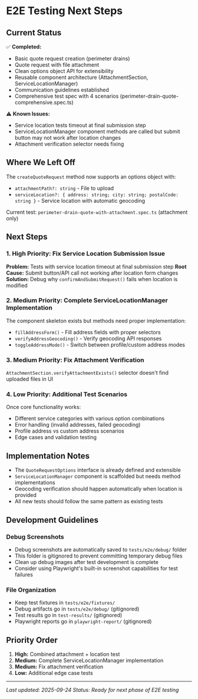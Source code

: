 # E2E Testing Next Steps

## Current Status

✅ **Completed:**
- Basic quote request creation (perimeter drains)
- Quote request with file attachment
- Clean options object API for extensibility
- Reusable component architecture (AttachmentSection, ServiceLocationManager)
- Communication guidelines established
- Comprehensive test spec with 4 scenarios (perimeter-drain-quote-comprehensive.spec.ts)

⚠️ **Known Issues:**
- Service location tests timeout at final submission step
- ServiceLocationManager component methods are called but submit button may not work after location changes
- Attachment verification selector needs fixing

## Where We Left Off

The `createQuoteRequest` method now supports an options object with:
- `attachmentPath?: string` - File to upload
- `serviceLocation?: { address: string; city: string; postalCode: string }` - Service location with automatic geocoding

Current test: `perimeter-drain-quote-with-attachment.spec.ts` (attachment only)

## Next Steps

### 1. **High Priority: Fix Service Location Submission Issue**
**Problem:** Tests with service location timeout at final submission step
**Root Cause:** Submit button/API call not working after location form changes
**Solution:** Debug why `confirmAndSubmitRequest()` fails when location is modified

### 2. **Medium Priority: Complete ServiceLocationManager Implementation**
The component skeleton exists but methods need proper implementation:
- `fillAddressForm()` - Fill address fields with proper selectors
- `verifyAddressGeocoding()` - Verify geocoding API responses
- `toggleAddressMode()` - Switch between profile/custom address modes

### 3. **Medium Priority: Fix Attachment Verification**
`AttachmentSection.verifyAttachmentExists()` selector doesn't find uploaded files in UI

### 4. **Low Priority: Additional Test Scenarios**
Once core functionality works:
- Different service categories with various option combinations
- Error handling (invalid addresses, failed geocoding)
- Profile address vs custom address scenarios
- Edge cases and validation testing

## Implementation Notes

- The `QuoteRequestOptions` interface is already defined and extensible
- `ServiceLocationManager` component is scaffolded but needs method implementations
- Geocoding verification should happen automatically when location is provided
- All new tests should follow the same pattern as existing tests

## Development Guidelines

### Debug Screenshots
- Debug screenshots are automatically saved to `tests/e2e/debug/` folder
- This folder is gitignored to prevent committing temporary debug files
- Clean up debug images after test development is complete
- Consider using Playwright's built-in screenshot capabilities for test failures

### File Organization
- Keep test fixtures in `tests/e2e/fixtures/`
- Debug artifacts go in `tests/e2e/debug/` (gitignored)
- Test results go in `test-results/` (gitignored)
- Playwright reports go in `playwright-report/` (gitignored)

## Priority Order
1. **High:** Combined attachment + location test
2. **Medium:** Complete ServiceLocationManager implementation
3. **Medium:** Fix attachment verification
4. **Low:** Additional edge case tests

---

*Last updated: 2025-09-24*
*Status: Ready for next phase of E2E testing*
